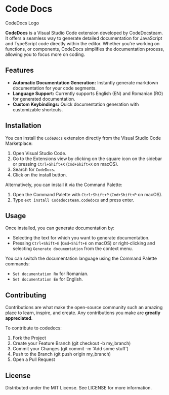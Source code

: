 # **Code Docs**

CodeDocs Logo

**CodeDocs** is a Visual Studio Code extension developed by CodeDocsteam. It offers a seamless way to generate detailed documentation for JavaScript and TypeScript code directly within the editor. Whether you're working on functions, or components, CodeDocs simplifies the documentation process, allowing you to focus more on coding.

## **Features**

-   **Automatic Documentation Generation:** Instantly generate markdown documentation for your code segments.
-   **Language Support:** Currently supports English (EN) and Romanian (RO) for generated documentation.
-   **Custom Keybindings:** Quick documentation generation with customizable shortcuts.

## **Installation**

You can install the `CodeDocs` extension directly from the Visual Studio Code Marketplace:

1. Open Visual Studio Code.
2. Go to the Extensions view by clicking on the square icon on the sidebar or pressing `Ctrl+Shift+X` (`Cmd+Shift+X` on macOS).
3. Search for `CodeDocs`.
4. Click on the install button.

Alternatively, you can install it via the Command Palette:

1. Open the Command Palette with `Ctrl+Shift+P` (`Cmd+Shift+P` on macOS).
2. Type `ext install Codedocsteam.codedocs` and press enter.

## **Usage**

Once installed, you can generate documentation by:

-   Selecting the text for which you want to generate documentation.
-   Pressing `Ctrl+Shift+E` (`Cmd+Shift+E` on macOS) or right-clicking and selecting `Generate documentation` from the context menu.

You can switch the documentation language using the Command Palette commands:

-   `Set documentation Ro` for Romanian.
-   `Set documentation En` for English.

## **Contributing**

Contributions are what make the open-source community such an amazing place to learn, inspire, and create. Any contributions you make are **greatly appreciated**.

To contribute to codedocs:

1. Fork the Project
2. Create your Feature Branch (git checkout -b my_branch)
3. Commit your Changes (git commit -m 'Add some stuff')
4. Push to the Branch (git push origin my_branch)
5. Open a Pull Request

## **License**

Distributed under the MIT License. See LICENSE for more information.